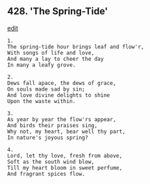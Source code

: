
## 428.  'The Spring-Tide'
[edit](https://docs.google.com/document/d/1gsMxUbLUf7%2DZb1XoqdyK7cvvxGPpAckK/edit?mode=html)



    1.
    The spring-tide hour brings leaf and flow'r,
    With songs of life and love,
    And many a lay to cheer the day
    In many a leafy grove.

    2.
    Dews fall apace, the dews of grace,
    On souls made sad by sin;
    And love divine delights to shine
    Upon the waste within.

    3.
    As year by year the flow'rs appear,
    And birds their praises sing,
    Why not, my heart, bear well thy part,
    In nature's joyous spring?

    4.
    Lord, let thy love, fresh from above,
    Soft as the south wind blow,
    Till my heart bloom in sweet perfume,
    And fragrant spices flow.
